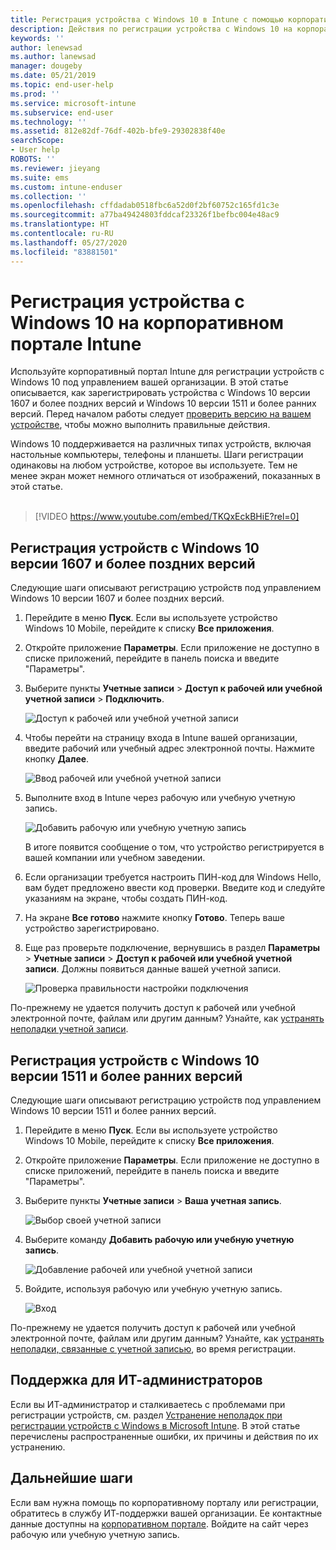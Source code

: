 ```yaml
---
title: Регистрация устройства с Windows 10 в Intune с помощью корпоративного портала | Документация Майкрософт
description: Действия по регистрации устройства с Windows 10 на корпоративном портале Intune
keywords: ''
author: lenewsad
ms.author: lanewsad
manager: dougeby
ms.date: 05/21/2019
ms.topic: end-user-help
ms.prod: ''
ms.service: microsoft-intune
ms.subservice: end-user
ms.technology: ''
ms.assetid: 812e82df-76df-402b-bfe9-29302838f40e
searchScope:
- User help
ROBOTS: ''
ms.reviewer: jieyang
ms.suite: ems
ms.custom: intune-enduser
ms.collection: ''
ms.openlocfilehash: cffdadab0518fbc6a52d0f2bf60752c165fd1c3e
ms.sourcegitcommit: a77ba49424803fddcaf23326f1befbc004e48ac9
ms.translationtype: HT
ms.contentlocale: ru-RU
ms.lasthandoff: 05/27/2020
ms.locfileid: "83881501"
---
```

# <a name="enroll-windows-10-devices-with-intune-company-portal"></a>Регистрация устройства с Windows 10 на корпоративном портале Intune

Используйте корпоративный портал Intune для регистрации устройств с Windows 10 под управлением вашей организации. В этой статье описывается, как зарегистрировать устройства с Windows 10 версии 1607 и более поздних версий и Windows 10 версии 1511 и более ранних версий. Перед началом работы следует [проверить версию на вашем устройстве](windows-enrollment-company-portal.md#find-windows-10-version-number), чтобы можно выполнить правильные действия.  

Windows 10 поддерживается на различных типах устройств, включая настольные компьютеры, телефоны и планшеты. Шаги регистрации одинаковы на любом устройстве, которое вы используете. Тем не менее экран может немного отличаться от изображений, показанных в этой статье.  
</br>
> [!VIDEO https://www.youtube.com/embed/TKQxEckBHiE?rel=0]

## <a name="enroll-windows-10-version-1607-and-later-device"></a>Регистрация устройств с Windows 10 версии 1607 и более поздних версий 
Следующие шаги описывают регистрацию устройств под управлением Windows 10 версии 1607 и более поздних версий.  

1. Перейдите в меню **Пуск**. Если вы используете устройство Windows 10 Mobile, перейдите к списку **Все приложения**.

2. Откройте приложение **Параметры**. Если приложение не доступно в списке приложений, перейдите в панель поиска и введите "Параметры".

3. Выберите пункты **Учетные записи** > **Доступ к рабочей или учебной учетной записи** > **Подключить**.  


    ![Доступ к рабочей или учебной учетной записи](./media/w10-enroll-rs1-connect-to-work-or-school.png)  

4. Чтобы перейти на страницу входа в Intune вашей организации, введите рабочий или учебный адрес электронной почты. Нажмите кнопку **Далее**.  


   ![Ввод рабочей или учебной учетной записи](./media/w10-enroll-rs1-set-up-work-or-school-account.png)  

5. Выполните вход в Intune через рабочую или учебную учетную запись.  


    ![Добавить рабочую или учебную учетную запись](./media/w10-enroll-rs1-enter-your-credentials.png)  

    В итоге появится сообщение о том, что устройство регистрируется в вашей компании или учебном заведении.

6. Если организации требуется настроить ПИН-код для Windows Hello, вам будет предложено ввести код проверки. Введите код и следуйте указаниям на экране, чтобы создать ПИН-код.  

7. На экране **Все готово** нажмите кнопку **Готово**. Теперь ваше устройство зарегистрировано.  

8. Еще раз проверьте подключение, вернувшись в раздел **Параметры** > **Учетные записи** > **Доступ к рабочей или учебной учетной записи**.  Должны появиться данные вашей учетной записи.  


    ![Проверка правильности настройки подключения](./media/w10-enroll-rs1-validate-successful-enrollment.png)  

По-прежнему не удается получить доступ к рабочей или учебной электронной почте, файлам или другим данным? Узнайте, как [устранять неполадки учетной записи](troubleshoot-your-windows-10-device-windows.md#troubleshooting-steps-to-follow-if-you-see-access-work-or-school).  

## <a name="enroll-windows-10-version-1511-and-earlier-device"></a>Регистрация устройств с Windows 10 версии 1511 и более ранних версий  
Следующие шаги описывают регистрацию устройств под управлением Windows 10 версии 1511 и более ранних версий.  

1. Перейдите в меню **Пуск**. Если вы используете устройство Windows 10 Mobile, перейдите к списку **Все приложения**.

2. Откройте приложение **Параметры**. Если приложение не доступно в списке приложений, перейдите в панель поиска и введите "Параметры".

3. Выберите пункты **Учетные записи** > **Ваша учетная запись**.  


    ![Выбор своей учетной записи](./media/W10-enroll-2-accounts-your-account.png)  

5. Выберите команду **Добавить рабочую или учебную учетную запись**.  


    ![Добавление рабочей или учебной учетной записи](./media/w10-enroll-3-add-work-school-acct.png)  

6. Войдите, используя рабочую или учебную учетную запись.  


    ![Вход](./media/W10-enroll-4-sign-in.png)  

По-прежнему не удается получить доступ к рабочей или учебной электронной почте, файлам или другим данным? Узнайте, как [устранять неполадки, связанные с учетной записью](troubleshoot-your-windows-10-device-windows.md#troubleshooting-steps-to-follow-if-you-see-your-account), во время регистрации.  

## <a name="it-administrator-support"></a>Поддержка для ИТ-администраторов   

Если вы ИТ-администратор и сталкиваетесь с проблемами при регистрации устройств, см. раздел [Устранение неполадок при регистрации устройств с Windows в Microsoft Intune](https://support.microsoft.com/help/4469913). В этой статье перечислены распространенные ошибки, их причины и действия по их устранению. 

## <a name="next-steps"></a>Дальнейшие шаги  
Если вам нужна помощь по корпоративному порталу или регистрации, обратитесь в службу ИТ-поддержки вашей организации. Ее контактные данные доступны на [корпоративном портале](https://go.microsoft.com/fwlink/?linkid=2010980). Войдите на сайт через рабочую или учебную учетную запись.  

 

